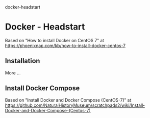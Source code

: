 docker-headstart
# Docker - Headstart

Based on "How to install Docker on CentOS 7" at https://phoenixnap.com/kb/how-to-install-docker-centos-7

## Installation

More ...


## Install Docker Compose

Based on "Install Docker and Docker Compose (CentOS-7)" at https://github.com/NaturalHistoryMuseum/scratchpads2/wiki/Install-Docker-and-Docker-Compose-(Centos-7)
